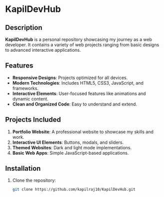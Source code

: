 # KapilDevHub

## Description
**KapilDevHub** is a personal repository showcasing my journey as a web developer. It contains a variety of web projects ranging from basic designs to advanced interactive applications.

## Features
- **Responsive Designs**: Projects optimized for all devices.
- **Modern Technologies**: Includes HTML5, CSS3, JavaScript, and frameworks.
- **Interactive Elements**: User-focused features like animations and dynamic content.
- **Clean and Organized Code**: Easy to understand and extend.

## Projects Included
1. **Portfolio Website**: A professional website to showcase my skills and work.
2. **Interactive UI Elements**: Buttons, modals, and sliders.
3. **Themed Websites**: Dark and light mode implementations.
4. **Basic Web Apps**: Simple JavaScript-based applications.

## Installation
1. Clone the repository:
   ```bash
   git clone https://github.com/kapilraj10/KapilDevHub.git
